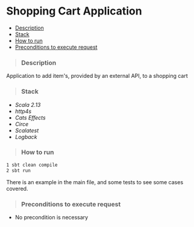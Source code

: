 # Shopping Cart Application
* [Description](#description)
* [Stack](#stack)
* [How to run](#how-to-run)
* [Preconditions to execute request](#preconditions-to-execute-request)

>### Description
Application to add item's, provided by an external API, to a shopping cart

>### Stack
- _Scala 2.13_
- _http4s_
- _Cats Effects_
- _Circe_
- _Scalatest_
- _Logback_

>### How to run
```bash
1 sbt clean compile
2 sbt run
```
There is an example in the main file, and some tests to see some cases covered.

>### Preconditions to execute request
- No precondition is necessary